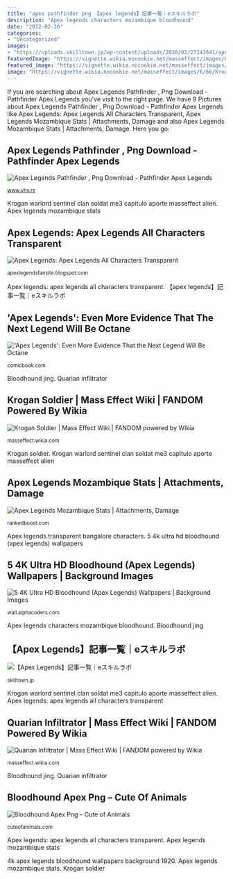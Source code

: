 ```yaml
---
title: "apex pathfinder png 【apex legends】記事一覧｜eスキルラボ"
description: "Apex legends characters mozambique bloodhound"
date: "2022-02-26"
categories:
- "Uncategorized"
images:
- "https://uploads.skilltown.jp/wp-content/uploads/2020/02/27143641/apex-grid-tile-legends-gibraltar.png.adapt_.crop16x9.png"
featuredImage: "https://vignette.wikia.nocookie.net/masseffect/images/6/66/Krogan_MP.png/revision/latest?cb=20120415183850"
featured_image: "https://vignette.wikia.nocookie.net/masseffect/images/0/0c/Quarian_MP.png/revision/latest?cb=20120415184004"
image: "https://vignette.wikia.nocookie.net/masseffect/images/6/66/Krogan_MP.png/revision/latest?cb=20120415183850"
---
```


If you are searching about Apex Legends Pathfinder , Png Download - Pathfinder Apex Legends you've visit to the right page. We have 9 Pictures about Apex Legends Pathfinder , Png Download - Pathfinder Apex Legends like Apex Legends: Apex Legends All Characters Transparent, Apex Legends Mozambique Stats | Attachments, Damage and also Apex Legends Mozambique Stats | Attachments, Damage. Here you go:

## Apex Legends Pathfinder , Png Download - Pathfinder Apex Legends

![Apex Legends Pathfinder , Png Download - Pathfinder Apex Legends](https://www.vhv.rs/dpng/d/526-5263589_apex-legends-pathfinder-png-download-pathfinder-apex-legends.png "Bloodhound apex png – cute of animals")

<small>www.vhv.rs</small>

Krogan warlord sentinel clan soldat me3 capitulo aporte masseffect alien. Apex legends mozambique stats

## Apex Legends: Apex Legends All Characters Transparent

![Apex Legends: Apex Legends All Characters Transparent](https://3.bp.blogspot.com/-LT848gycy64/XHtlrr009jI/AAAAAAAABIU/JF-mgasMdooRdhAkLSvIiuTixEcG92ChQCLcBGAs/s1600/bangalore-transparent-apex-legends.png "Apex legends mozambique stats")

<small>apexlegendsfansite.blogspot.com</small>

Apex legends: apex legends all characters transparent. 【apex legends】記事一覧｜eスキルラボ

## &#039;Apex Legends&#039;: Even More Evidence That The Next Legend Will Be Octane

![&#039;Apex Legends&#039;: Even More Evidence That the Next Legend Will Be Octane](https://media.comicbook.com/2019/03/apex-new-1161636.jpeg "Krogan soldier")

<small>comicbook.com</small>

Bloodhound jing. Quarian infiltrator

## Krogan Soldier | Mass Effect Wiki | FANDOM Powered By Wikia

![Krogan Soldier | Mass Effect Wiki | FANDOM powered by Wikia](https://vignette.wikia.nocookie.net/masseffect/images/6/66/Krogan_MP.png/revision/latest?cb=20120415183850 "【apex legends】記事一覧｜eスキルラボ")

<small>masseffect.wikia.com</small>

Krogan soldier. Krogan warlord sentinel clan soldat me3 capitulo aporte masseffect alien

## Apex Legends Mozambique Stats | Attachments, Damage

![Apex Legends Mozambique Stats | Attachments, Damage](https://img.rankedboost.com/wp-content/plugins/apex-legends/apex-assets/characters/Bloodhound.png "Bloodhound jing")

<small>rankedboost.com</small>

Apex legends transparent bangalore characters. 5 4k ultra hd bloodhound (apex legends) wallpapers

## 5 4K Ultra HD Bloodhound (Apex Legends) Wallpapers | Background Images

![5 4K Ultra HD Bloodhound (Apex Legends) Wallpapers | Background Images](https://images.alphacoders.com/990/thumb-1920-990971.jpg "&#039;apex legends&#039;: even more evidence that the next legend will be octane")

<small>wall.alphacoders.com</small>

Apex legends characters mozambique bloodhound. Bloodhound jing

## 【Apex Legends】記事一覧｜eスキルラボ

![【Apex Legends】記事一覧｜eスキルラボ](https://uploads.skilltown.jp/wp-content/uploads/2020/02/27143641/apex-grid-tile-legends-gibraltar.png.adapt_.crop16x9.png "Apex octane legends legend evidence even")

<small>skilltown.jp</small>

Krogan warlord sentinel clan soldat me3 capitulo aporte masseffect alien. Apex legends: apex legends all characters transparent

## Quarian Infiltrator | Mass Effect Wiki | FANDOM Powered By Wikia

![Quarian Infiltrator | Mass Effect Wiki | FANDOM powered by Wikia](https://vignette.wikia.nocookie.net/masseffect/images/0/0c/Quarian_MP.png/revision/latest?cb=20120415184004 "&#039;apex legends&#039;: even more evidence that the next legend will be octane")

<small>masseffect.wikia.com</small>

Bloodhound jing. Quarian infiltrator

## Bloodhound Apex Png – Cute Of Animals

![Bloodhound Apex Png – Cute of Animals](https://i1.wp.com/cdn1.dotesports.com/wp-content/uploads/2020/04/06113313/apex-legends-bloodhound-the-old-ways-crouching.png?w=1080&amp;strip=all "Apex legends: apex legends all characters transparent")

<small>cuteofanimals.com</small>

Apex legends: apex legends all characters transparent. Apex legends mozambique stats

4k apex legends bloodhound wallpapers background 1920. Apex legends mozambique stats. Krogan soldier
